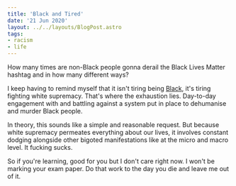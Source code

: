```yaml
---
title: 'Black and Tired'
date: '21 Jun 2020'
layout: ../../layouts/BlogPost.astro
tags:
- racism
- life
---
```


How many times are non-Black people gonna derail the Black Lives Matter hashtag and in how many different ways?

I keep having to remind myself that it isn't tiring being [Black](/wiki/black/), it's tiring fighting white supremacy. That's where the exhaustion lies. Day-to-day engagement with and battling against a system put in place to dehumanise and murder Black people.

In theory, this sounds like a simple and reasonable request. But because white supremacy permeates everything about our lives, it involves constant dodging alongside other bigoted manifestations like at the micro and macro level. It fucking sucks.

So if you're learning, good for you but I don't care right now. I won't be marking your exam paper. Do that work to the day you die and leave me out of it.